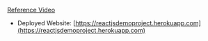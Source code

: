 [Reference Video](https://youtu.be/-Nvu8OioHWo?list=PLbGui_ZYuhijDDvgZ04JAwWCt-x1c2I0g)

- Deployed Website: [https://reactjsdemoproject.herokuapp.com](https://reactjsdemoproject.herokuapp.com)